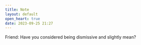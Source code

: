 ```yaml
---
title: Note
layout: default
open_heart: true
date: 2023-09-25 21:27
---
```


Friend: Have you considered being dismissive and slightly mean?

